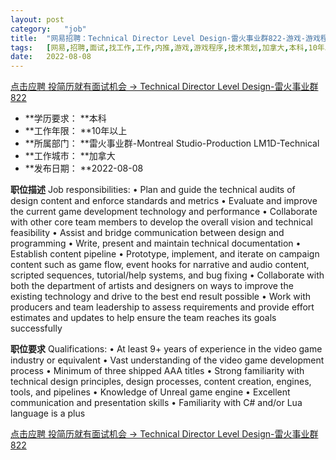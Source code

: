 ```yaml
---
layout:	post
category:	"job"
title:	"网易招聘：Technical Director Level Design-雷火事业群822-游戏-游戏程序-技术策划-加拿大本科10年以上"
tags:	[网易,招聘,面试,找工作,工作,内推,游戏,游戏程序,技术策划,加拿大,本科,10年以上]
date:	2022-08-08
---
```


[点击应聘 投简历就有面试机会 -> Technical Director Level Design-雷火事业群822](http://mobile.bole.netease.com/bole/boleDetail?id=41489&employeeId=346f03c3cda5f04c&key=all)



- **学历要求： **本科
- **工作年限： **10年以上
- **所属部门： **雷火事业群-Montreal Studio-Production LM1D-Technical
- **工作城市： **加拿大
- **发布日期： **2022-08-08



**职位描述**
Job responsibilities:
•	Plan and guide the technical audits of design content and enforce standards and metrics
•	Evaluate and improve the current game development technology and performance
•	Collaborate with other core team members to develop the overall vision and technical feasibility
•	Assist and bridge communication between design and programming
•	Write, present and maintain technical documentation
•	Establish content pipeline
•	Prototype, implement, and iterate on campaign content such as game flow, event hooks for narrative and audio content, scripted sequences, tutorial/help systems, and bug fixing
•	Collaborate with both the department of artists and designers on ways to improve the existing technology and drive to the best end result possible
•	Work with producers and team leadership to assess requirements and provide effort estimates and updates to help ensure the team reaches its goals successfully



**职位要求**
Qualifications:
•	At least 9+ years of experience in the video game industry or equivalent
•	Vast understanding of the video game development process
•	Minimum of three shipped AAA titles
•	Strong familiarity with technical design principles, design processes, content creation, engines, tools, and pipelines
•	Knowledge of Unreal game engine
•	Excellent communication and presentation skills
•	Familiarity with C# and/or Lua language is a plus



[点击应聘 投简历就有面试机会 -> Technical Director Level Design-雷火事业群822](http://mobile.bole.netease.com/bole/boleDetail?id=41489&employeeId=346f03c3cda5f04c&key=all)